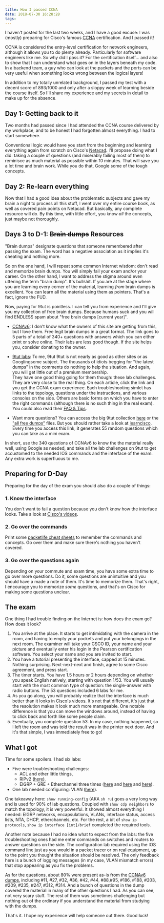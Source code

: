 ```yaml
---
title: How I passed CCNA
date: 2018-07-30 16:28:28
tags:
---
```


I haven't posted for the last two weeks, and I have a good excuse: I was (mostly) preparing for Cisco's famous [CCNA](https://en.wikipedia.org/wiki/CCNA) certification. And I passed it!

CCNA is considered the entry-level certification for network engineers, although it allows you to do plenty already. Particularly for software engineers like me. So why did I pass it? For the certification itself... and also to show that I can understand what goes on in the layers beneath my code. In a backend team, a guy who can look at the packets and the ports can be very useful when something looks wrong between the logical layers!

In addition to my totally unrelated background, I passed my test with a decent score of 893/1000 and only after a sloppy week of learning beside the course itself. So I'll share my experience and my secrets in detail to make up for the absence.

## Day 1: Getting back to it

Two months had passed since I had attended the CCNA course delivered by my workplace, and to be honest I had forgotten almost everything. I had to start somewhere.

Conventional logic would have you start from the beginning and learning everything again from scratch on Cisco's [Netacad](https://www.netacad.com/). I'll propose doing what I did: taking a couple of questions (and miserably failing most of them) to reminisce as much material as possible within 10 minutes. That will save you a lot time and brain work. While you do that, Google some of the tough concepts.

## Day 2: Re-learn everything

Now that I had a good idea about the problematic subjects and gave my brain a night to process all this stuff, I went over my entire course book, as well as covered pain points on Netacad. But basically, any complete resource will do. By this time, with little effort, you know *all* the concepts, just maybe not thoroughly.

## Days 3 to D-1: ~~Brain dumps~~ Resources

"Brain dumps" designate questions that someone remembered after passing the exam. The word has a negative association as it implies it's cheating and nothing more.

So on the one hand, I will repeat some common Internet wisdom: don't read and memorize brain dumps. You will simply fail your exam and/or your career. On the other hand, I want to address the stigma around even uttering the term "brain dump". It's bullshit. If you are at the stage where you are learning every corner of the material, learning *from* brain dumps is excellent. You can learn all the material using them as pointers. That's a fact, ignore the FUD.

Now, paying for 9tut is pointless. I can tell you from experience and I'll give you my collection of free brain dumps. Because humans suck and you will find ENDLESS spam about "free brain dumps [current year]".

- [CCNAv6](https://ccnav6.com/cisco-ccna-v3-0-200-125-study-guide-exam-dumps-vcepdf-latest.html): I don't know what the owners of this site are getting from this, but I love them. Free legit brain dumps in a great format. The link goes to 5 parts of a total of 340+ questions with answers which you can either print or solve online. Their labs are less good though. If the site helps you, consider donating to the owner.

- [9tut labs](http://www.9tut.com/category/ccna-lab-challenges): To me, 9tut 9tut is not nearly as good as other sites or as Googlingsome subject. The thousands of idiots begging for "the latest dumps" in the comments do nothing to help the situation. And again, you will get little out of a premium membership.  
They have one good thing going for them though: these lab challenges. They are very close to the real thing. On each article, click the link and you get the CCNA exam experience. Each troubleshooting simlet has links to the topology, questions under the instructions, and various consoles on the side. Others are basic forms on which you have to enter the right commands (although there is no such thing in the real exam). You could also read their [FAQ & Tips](http://www.9tut.com/ccna-faqs-a-tips).

- Want more questions? You can access the big 9tut collection [here](http://www.9tut.com/ccna-questions-and-answers) or the ["all free dumps"](https://www.allfreedumps.com/200-125-dumps.html) files. But you should rather take a look at [learncisco](https://www.learncisco.net/test-ccna.php?exam=200-125). Every time you access this link, it generates 55 random questions which you can take as a mini exam.

In short, use the 340 questions of CCNAv6 to know the the material really well, using Google as needed, and take all the lab challenges on 9tut to get accustomed to the needed IOS commands and the interface of the exam. Any extra work is superfluous to me.

## Preparing for D-Day

Preparing for the day of the exam you should also do a couple of things:

### 1. Know the interface

You don't want to fail a question because you don't know how the interface looks. Take a look at [Cisco's videos](www.cisco.com/web/learning/wwtraining/certprog/training/cert_exam_tutorial.html).

### 2. Go over the commands

Print some [packetlife cheat sheets](http://packetlife.net/library/cheat-sheets/) to remember the commands and concepts. Go over them and make sure there's nothing you haven't covered.

### 3. Go over the questions again

Depending on your commute and exam time, you have some extra time to go over more questions. Do it, some questions are unintuitive and you should have a made a note of them. It's time to memorize them. That's right, I encourage you to memorize *some* questions, and that's on Cisco for making some questions unclear.

## The exam

One thing I had trouble finding on the Internet is: how does the exam go? How does it look?

1. You arrive at the place. It starts to get intimidating with the camera in the room, and having to empty your pockets and put your belongings in the next room. The examiner will take your CSCO ID, your name and your picture and eventually enter his login in the Pearson certification software. You select your name and you are invited to start.
2. You have a tutorial presenting the interface, capped at 15 minutes. Nothing surprising. Next-next-next and finish, agree to some Cisco agreement, and press start.
3. The timer starts. You have 1.5 hours or 2 hours depending on whether you speak English natively, starting with question 1/53. You will usually start with the most common type of question: the single-answer with radio buttons. The 53 questions included 6 labs for me.
4. As you go along, you will probably realize that the interface is much better than it looks in [Cisco's videos](www.cisco.com/web/learning/wwtraining/certprog/training/cert_exam_tutorial.html). It's not that different, it's just that the resolution makes it look much more manageable. One notable difference is that you can move the windows around, instead of having to click back and forth like some people claim.
5. Eventually, you complete question 53. In my case, nothing happened, so I left the room and was told the result was in the printer next door. And it's that simple, I was immediately free to go!

## What I got

Time for some spoilers. I had six labs:

- Five were troubleshooting challenges: 
    - ACL and other little things, 
    - RIPv2 ([here](http://www.9tut.com/ripv2-troubleshooting-sim#more-2853)), 
    - EIGRP + GRE + Etherchannel three times ([here](http://www.9tut.com/eigrp-gre-troubleshooting-sim) and [here](http://www.9tut.com/gre-multilink-sim#more-3634) and [here](http://www.9tut.com/ripv2-troubleshooting-sim#more-2853)).
-  One lab needed configuring: VLAN ([here](http://www.9tut.com/vlan-troubleshooting-sim)).

One takeaway here: `show running-config` (AKA `sh ru`) goes a very long way and is used for 90% of lab questions. Coupled with `show cdp neighbors` to match the topology, it is very powerful. It showed almost everything I needed: EIGRP networks, encapsulations, VLANs, interface status, access lists, NTA, DHCP, etherchannels, etc. For the rest, a bit of `show ip protocols`, `show ip interface [int]/brief` completed the required tools.

Another note because I had no idea what to expect from the labs: the five troubleshooting ones had me enter commands on switches and routers to answer questions on the side. The configuration lab required using the IOS command line just as you would in a packet tracer or on real equipment, up to the point you thought the situation should be resolved. The only feedback here is a bunch of logging messages (in my case, VLAN mismatch errors) that stop appearing as you fix the problems.

As for the questions, about 80% were present as-is from the [CCNAv6 dumps](https://ccnav6.com/new-cisco-ccna-200-125-exam-dumps-latest-version-2018-free.html), including #11, #27, #32, #36, #42, #44, #88,#95, #186, #188, #203, #209, #235, #247, #312, #314. And a bunch of questions in the dump covered the material in many of the other questions I had. As you can see, not very scary stuff. The rest of them was sometimes challenging but nothing out of the ordinary if you understand the material from studying with the dumps.

That's it. I hope my experience will help someone out there. Good luck!